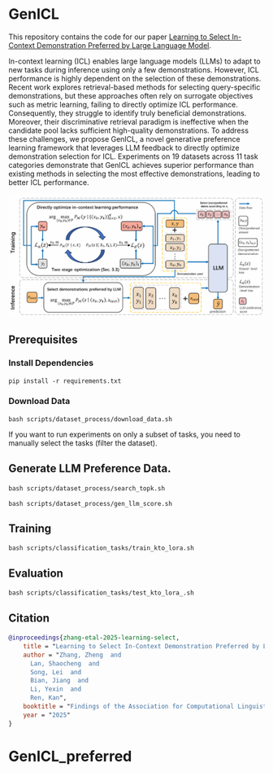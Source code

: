 # GenICL

This repository contains the code for our paper [Learning to Select In-Context Demonstration Preferred by Large Language Model](https://aclanthology.org/2025.findings-acl.592.pdf).

In-context learning (ICL) enables large language models (LLMs) to adapt to new tasks during inference using only a few demonstrations. However, ICL performance is highly dependent on the selection of these demonstrations. Recent work explores retrieval-based methods for selecting query-specific demonstrations, but these approaches often rely on surrogate objectives such as metric learning, failing to directly optimize ICL performance. Consequently, they struggle to identify truly beneficial demonstrations. Moreover, their discriminative retrieval paradigm is ineffective when the candidate pool lacks sufficient high-quality demonstrations. To address these challenges, we propose GenICL, a novel generative preference learning framework that leverages LLM feedback to directly optimize demonstration selection for ICL. Experiments on 19 datasets across 11 task categories demonstrate that GenICL achieves superior performance than existing methods in selecting the most effective demonstrations, leading to better ICL performance.

![Training and inference pipeline of GENICL](images/pipeline.png "Training and inference pipeline of GENICL")

## Prerequisites

### Install Dependencies

```shell
pip install -r requirements.txt
```


### Download Data

```shell
bash scripts/dataset_process/download_data.sh
```

If you want to run experiments on only a subset of tasks, you need to manually select the tasks (filter the dataset).


## Generate LLM Preference Data.

```shell
bash scripts/dataset_process/search_topk.sh
```

```shell
bash scripts/dataset_process/gen_llm_score.sh
```

## Training
```shell
bash scripts/classification_tasks/train_kto_lora.sh
```


## Evaluation

```shell
bash scripts/classification_tasks/test_kto_lora_.sh
```



## Citation
```bibtex
@inproceedings{zhang-etal-2025-learning-select,
    title = "Learning to Select In-Context Demonstration Preferred by Large Language Model",
    author = "Zhang, Zheng  and
      Lan, Shaocheng  and
      Song, Lei  and
      Bian, Jiang  and
      Li, Yexin  and
      Ren, Kan",
    booktitle = "Findings of the Association for Computational Linguistics: ACL 2025",
    year = "2025"
}
```
# GenICL_preferred
